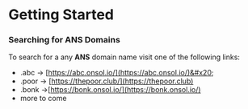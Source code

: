 # Getting Started

### Searching for ANS Domains

To search for a any **ANS** domain name visit one of the following links:

* .abc -> [https://abc.onsol.io/](https://abc.onsol.io/)&#x20;
* .poor -> [https://thepoor.club/](https://thepoor.club)
* .bonk ->[https://bonk.onsol.io/](https://bonk.onsol.io/)
* more to come
